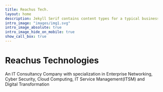 ```yaml
---
title: Reachus Tech.
layout: home
description: Jekyll Serif contains content types for a typical business website. The theme is fully responsive, blazing fast and artfully illustrated.
intro_image: "images/img1.svg"
intro_image_absolute: true
intro_image_hide_on_mobile: true
show_call_box: true
---
```


# Reachus Technologies

An IT Consultancy Company with specialization in Enterprise Networking, Cyber Security, Cloud Computing, IT Service Management(ITSM) and Digital Transformation 
